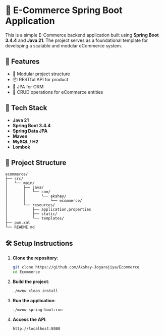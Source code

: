 # 🛒 E-Commerce Spring Boot Application

This is a simple E-Commerce backend application built using **Spring Boot 3.4.4** and **Java 21**. The project serves as a foundational template for developing a scalable and modular eCommerce system.

## 🚀 Features

- 🧩 Modular project structure
- 📦 RESTful API for product
- 💾 JPA for ORM
- 🔄 CRUD operations for eCommerce entities

## 🧱 Tech Stack

- **Java 21**
- **Spring Boot 3.4.4**
- **Spring Data JPA**
- **Maven**
- **MySQL / H2** 
- **Lombok**

## 📂 Project Structure

```
ecommerce/
├── src/
│   └── main/
│       ├── java/
│       │   └── com/
│       │       └── akshay/
│       │           └── ecommerce/
│       └── resources/
│           ├── application.properties
│           ├── static/
│           └── templates/
├── pom.xml
└── README.md
```


## 🛠️ Setup Instructions

1. **Clone the repository**:
   ```bash
   git clone https://github.com/Akshay-Jogarajiya/Ecommerce
   cd Ecommerce
2. **Build the project**:
   ```bash
   ./mvnw clean install

3. **Run the application**:
   ```bash
   ./mvnw spring-boot:run

4. **Access the API**:
   ```bash
   http://localhost:8080
